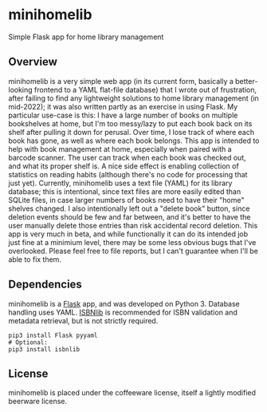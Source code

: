 # minihomelib
Simple Flask app for home library management

## Overview
  minihomelib is a very simple web app (in its current form, basically a better-looking frontend to a YAML flat-file database) that I wrote out of frustration, after failing to find any lightweight solutions to home library management (in mid-2022); it was also written partly as an exercise in using Flask.
  My particular use-case is this: I have a large number of books on multiple bookshelves at home, but I'm too messy/lazy to put each book back on its shelf after pulling it down for perusal. Over time, I lose track of where each book has gone, as well as where each book belongs. This app is intended to help with book management at home, especially when paired with a barcode scanner. The user can track when each book was checked out, and what its proper shelf is. A nice side effect is enabling collection of statistics on reading habits (although there's no code for processing that just yet).
  Currently, minihomelib uses a text file (YAML) for its library database; this is intentional, since text files are more easily edited than SQLite files, in case larger numbers of books need to have their "home" shelves changed. I also intentionally left out a "delete book" button, since deletion events should be few and far between, and it's better to have the user manually delete those entries than risk accidental record deletion.
  This app is very much in beta, and while functionally it can do its intended job just fine at a minimium level, there may be some less obvious bugs that I've overlooked. Please feel free to file reports, but I can't guarantee when I'll be able to fix them.

## Dependencies

  minihomelib is a [Flask](https://pypi.org/project/Flask/) app, and was developed on Python 3. Database handling uses YAML. [ISBNlib](https://pypi.org/project/isbnlib/) is recommended for ISBN validation and metadata retrieval, but is not strictly required.

```shell
pip3 install Flask pyyaml
# Optional:
pip3 install isbnlib
```
  
## License

  minihomelib is placed under the coffeeware license, itself a lightly modified beerware license.
